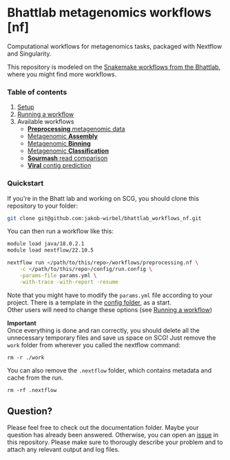 # Bhattlab metagenomics workflows [nf]
Computational workflows for metagenomics tasks, packaged with Nextflow and 
Singularity.

This repository is modeled on the [Snakemake workflows from the 
Bhattlab](https://github.com/bhattlab/bhattlab_workflows), where you might 
find more workflows. 

### Table of contents

 1. [Setup](documentation/setup.md)
 2. [Running a workflow](documentation/running.md)
 3. Available workflows
    - [**Preprocessing** metagenomic data](documentation/preprocessing.md)
    - [Metagenomic **Assembly**](documentation/assembly.md)
    - [Metagenomic **Binning**](documentation/binning.md)
    - [Metagenomic **Classification**](documentation/classification.md)
    - [**Sourmash** read comparison](documentation/sourmash.md)
    - [**Viral** contig prediction](manual/viral.md) 

### Quickstart

If you're in the Bhatt lab and working on SCG, you should clone this 
repository to your folder:
```bash
git clone git@github.com:jakob-wirbel/bhattlab_workflows_nf.git
```
You can then run a workflow like this:

```bash
module load java/18.0.2.1
module load nextflow/22.10.5

nextflow run </path/to/this/repo>/workflows/preprocessing.nf \
	-c </path/to/this/repo>/config/run.config \
	-params-file params.yml \
	-with-trace -with-report -resume
```

Note that you might have to modify the `params.yml` 
file according to your project. There is a template in the [config 
folder](config/params.yml), as a start.  
Other users will need to change these options (see [Running a 
workflow](documentation/running.md))


**Important**  
Once everything is done and ran correctly, you should delete all the 
unnecessary temporary files and save us space on SCG! 
Just remove the `work` folder from wherever you called the nextflow command: 
```
rm -r ./work
```
You can also remove the `.nextflow` folder, which contains metadata and cache 
from the run. 
```
rm -rf .nextflow 
```


## Question?

Please feel free to check out the documentation folder. Maybe your question 
has already been answered.
Otherwise, you can open an 
[issue](https://github.com/jakob-wirbel/bhattlab_workflows_nf/issues/new) 
in this repository. Please make sure to thorougly describe your problem 
and to attach any relevant output and log files.
